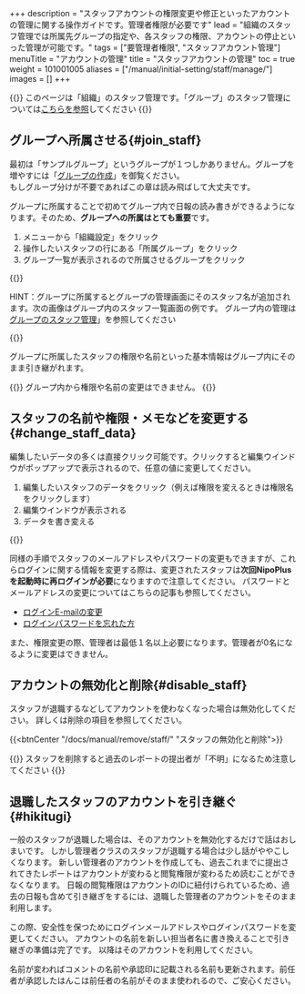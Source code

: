 +++
description = "スタッフアカウントの権限変更や修正といったアカウントの管理に関する操作ガイドです。管理者権限が必要です"
lead = "組織のスタッフ管理では所属先グループの指定や、各スタッフの権限、アカウントの停止といった管理が可能です。"
tags = ["要管理者権限", "スタッフアカウント管理"]
menuTitle = "アカウントの管理"
title = "スタッフアカウントの管理"
toc = true
weight = 101001005
aliases = ["/manual/initial-setting/staff/manage/"]
images = []
+++


{{<warning>}}
このページは「組織」のスタッフ管理です。「グループ」のスタッフ管理については[こちらを参照](/docs/manual/initial-setting/staff-local/_about/)してください
{{</warning>}}

## グループへ所属させる{#join_staff}

最初は「サンプルグループ」というグループが１つしかありません。グループを増やすには「[グループの作成](/docs/manual/initial-setting/make-group/)」を御覧ください。  
もしグループ分けが不要であればこの章は読み飛ばして大丈夫です。

グループに所属することで初めてグループ内で日報の読み書きができるようになります。そのため、**グループへの所属はとても重要**です。

1. メニューから「組織設定」をクリック
1. 操作したいスタッフの行にある「所属グループ」をクリック
1. グループ一覧が表示されるので所属させるグループをクリック

{{<appscreen filename="assign-group" title="組織のスタッフをグループにアサイン（所属）します。">}}

HINT：グループに所属するとグループの管理画面にそのスタッフ名が追加されます。次の画像はグループ内のスタッフ一覧画面の例です。
グループ内の管理は[グループのスタッフ管理](/docs/manual/initial-setting/staff-local/_about/)」を参照してください

{{<appscreen filename="group-member" title="グループ内から見た所属スタッフの一覧">}}

グループに所属したスタッフの権限や名前といった基本情報はグループ内にそのまま引き継がれます。

{{<warning>}}
グループ内から権限や名前の変更はできません。
{{</warning>}}


## スタッフの名前や権限・メモなどを変更する{#change_staff_data}

編集したいデータの多くは直接クリック可能です。クリックすると編集ウインドウがポップアップで表示されるので、任意の値に変更してください。

1. 編集したいスタッフのデータをクリック（例えば権限を変えるときは権限名をクリックします）
1. 編集ウインドウが表示される
1. データを書き変える

{{<appscreen filename="staff-edit" title="スタッフの名前や権限・メモを変更するにはそれぞれの対象データをクリックしてください">}}

同様の手順でスタッフのメールアドレスやパスワードの変更もできますが、これらログインに関する情報を変更する際は、変更されたスタッフは**次回NipoPlusを起動時に再ログインが必要**になりますので注意してください。
パスワードとメールアドレスの変更についてはこちらの記事も参照してください。

- [ログインE-mailの変更](/docs/manual/account/email/)
- [ログインパスワードを忘れた方](/docs/manual/account/password/)

また、権限変更の際、管理者は最低１名以上必要になります。管理者が0名になるように変更はできません。

## アカウントの無効化と削除{#disable_staff}

スタッフが退職するなどしてアカウントを使わなくなった場合は無効化してください。
詳しくは削除の項目を参照してください。

{{<btnCenter "/docs/manual/remove/staff/" "スタッフの無効化と削除">}}

{{<warning>}}
スタッフを削除すると過去のレポートの提出者が「不明」になるため注意してください
{{</warning>}}

## 退職したスタッフのアカウントを引き継ぐ{#hikitugi}

一般のスタッフが退職した場合は、そのアカウントを無効化するだけで話はおしまいです。
しかし管理者クラスのスタッフが退職する場合は少し話がややこしくなります。
新しい管理者のアカウントを作成しても、過去これまでに提出されてきたレポートはアカウントが変わると閲覧権限が変わるため読むことができなくなります。
日報の閲覧権限はアカウントのIDに紐付けられているため、過去の日報も含めて引き継ぎをするには、退職した管理者のアカウントをそのまま利用します。

この際、安全性を保つためにログインメールアドレスやログインパスワードを変更してください。
アカウントの名前を新しい担当者名に書き換えることで引き継ぎの準備は完了です。
以降はそのアカウントを利用してください。

名前が変わればコメントの名前や承認印に記載される名前も更新されます。前任者が承認したはんこは前任者の名前がそのまま使われるので、ご安心ください。

